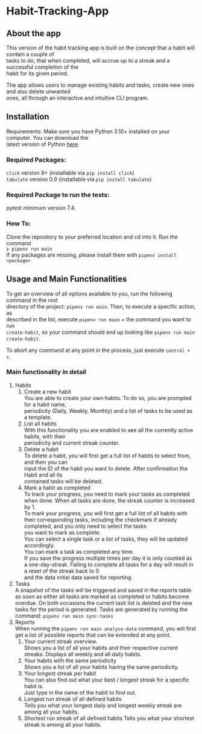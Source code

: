 # Habit-Tracking-App

## About the app

This version of the habit tracking app is built on the concept that a habit will contain a couple
of  
tasks to do, that when completed, will accrue up to a streak and a successful completion of the  
habit for its given period.

The app allows users to manage existing habits and tasks, create new ones and also delete unwanted  
ones, all through an interactive and intuitive CLI program.

## Installation

Requirements: Make sure you have Python 3.10+ installed on your computer. You can download the  
latest version of Python [here](https://www.python.org/downloads/).

### Required Packages:

```click``` version 8+ (installable via ```pip install click```)    
```tabulate``` version 0.9 (installable via ```pip install tabulate```)

### Required Package to run the tests:

pytest minimum version 7.4. 

### How To:
Clone the repository to your preferred location and cd into it. 
Run the command  
```❯ pipenv run main```  
If any packages are missing, please install them with ```pipenv install <package>```

## Usage and Main Functionalities

To get an overview of all options available to you, run the following command in the root   
directory of the project: ```pipenv run main```. Then, to execute a specific action, as   
described in the list, execute ```pipenv run main``` + the command you want to run   
```create-habit```, so your command should end up looking like ```pipenv run main   
create-habit```.

To abort any command at any point in the process, just execute ```control + c```.

### Main functionality in detail

1. Habits 
    1. Create a new habit    
       You are able to create your own habits. To do so, you are prompted for a habit name,  
       periodicity (Daily, Weekly, Monthly) and a list of tasks to be used as a template.
    2. List all habits    
       With this functionality you are enabled to see all the currently active habits, with their  
       periodicity and current streak counter.
    3. Delete a habit    
       To delete a habit, you will first get a full list of habits to select from, and then you
       can  
       input the ID of the habit you want to delete. After confirmation the Habit and all its  
       contained tasks will be deleted.
    4. Mark a habit as completed    
       To track your progress, you need to mark your tasks as completed when done.
       When all tasks are done, the streak counter is increased by 1.    
       To mark your progress, you will first get a full list of all habits with their
       corresponding tasks, including the checkmark if already completed, and you only need to
       select the tasks  
       you want to mark as complete.  
       You can select a single task or a list of tasks, they will be updated accordingly.   
       You can mark a task as completed any time.    	
       If you save the progress multiple times per day it is only counted as a one-day-streak.
       Failing to complete all tasks for a day will result in a reset of the streak back to 0  
       and the data initial data saved for reporting.
2. Tasks  
   A snapshot of the tasks will be triggered and saved in the reports table as soon as either all
   tasks are marked as completed or habits become overdue.
   On both occasions the current task list is deleted and the new tasks for the period is generated.
   Tasks are generated by running the command: ```pipenv run main sync-tasks```
3. Reports  
   When running the ```pipenv run main analyse-data``` command, you will first get a list of 
   possible reports that can be extended at any point.
    1. Your current streak overview.  
       Shows you a list of all your habits and their respective current streaks.
       Displays all weekly and all daily habits.
    2. Your habits with the same periodicity  
       Shows you a list of all your habits having the same periodicity.
    3. Your longest streak per habit  
       You can also find out what your best / longest streak for a specific habit is.  
       Just type in the name of the habit to find out.
    4. Longest run streak of all defined habits  
       Tells you what your longest daily and longest weekly streak are among all your habits.
    5. Shortest run streak of all defined habits
       Tells you what your shortest streak is among all your habits.